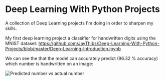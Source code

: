 # Deep Learning With Python Projects
A collection of Deep Learning projects I'm doing in order to sharpen my skills.

My first deep learning project a classifier for handwritten digits using the MNIST dataset: https://github.com/JayThibs/Deep-Learning-With-Python-Projects/blob/master/Deep-Learning-Introduction.ipynb

We can see the that the model can accurately predict (96.32 % accuracy) which number is handwritten on an image:

![Predicted number vs actual number](https://github.com/JayThibs/Deep-Learning-With-Python-Projects/blob/master/Screen%20Shot%202017-03-25%20at%205.27.55%20PM.png "Predicted number vs actual number")
